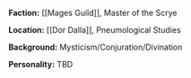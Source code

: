 **Faction:**
[[Mages Guild]], Master of the Scrye

**Location:** 
[[Dor Dalla]], Pneumological Studies

**Background:**
Mysticism/Conjuration/Divination

**Personality:**
TBD